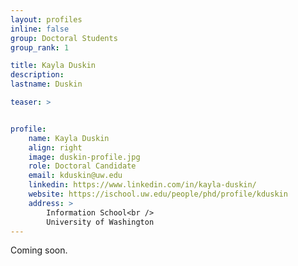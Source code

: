 ```yaml
---
layout: profiles
inline: false
group: Doctoral Students
group_rank: 1

title: Kayla Duskin
description: 
lastname: Duskin

teaser: >


profile:
    name: Kayla Duskin
    align: right
    image: duskin-profile.jpg
    role: Doctoral Candidate
    email: kduskin@uw.edu
    linkedin: https://www.linkedin.com/in/kayla-duskin/
    website: https://ischool.uw.edu/people/phd/profile/kduskin
    address: >
        Information School<br />
        University of Washington
---
```


Coming soon. 
